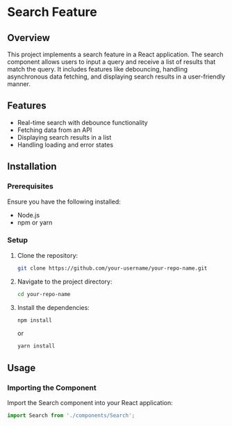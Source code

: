 # Search Feature

## Overview
This project implements a search feature in a React application. The search component allows users to input a query and receive a list of results that match the query. It includes features like debouncing, handling asynchronous data fetching, and displaying search results in a user-friendly manner.

## Features
- Real-time search with debounce functionality
- Fetching data from an API
- Displaying search results in a list
- Handling loading and error states

## Installation

### Prerequisites
Ensure you have the following installed:
- Node.js
- npm or yarn

### Setup
1. Clone the repository:
    ```bash
    git clone https://github.com/your-username/your-repo-name.git
    ```
2. Navigate to the project directory:
    ```bash
    cd your-repo-name
    ```
3. Install the dependencies:
    ```bash
    npm install
    ```
    or
    ```bash
    yarn install
    ```

## Usage

### Importing the Component
Import the Search component into your React application:
```javascript
import Search from './components/Search';
